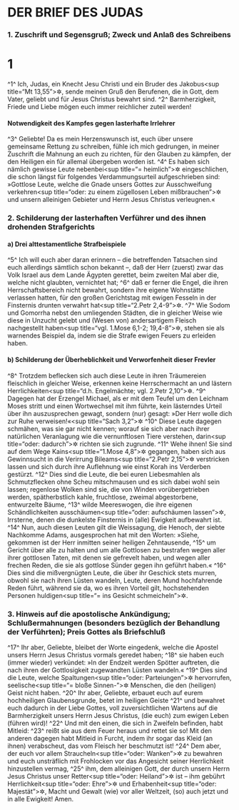 # DER BRIEF DES JUDAS

### 1. Zuschrift und Segensgruß; Zweck und Anlaß des Schreibens

# 1
^1^ Ich, Judas, ein Knecht Jesu Christi und ein Bruder des Jakobus<sup title=“Mt 13,55”>&#x2732;</sup>, sende meinen Gruß den Berufenen, die in Gott, dem Vater, geliebt und für Jesus Christus bewahrt sind.
^2^ Barmherzigkeit, Friede und Liebe mögen euch immer reichlicher zuteil werden!

#### Notwendigkeit des Kampfes gegen lasterhafte Irrlehrer

^3^ Geliebte! Da es mein Herzenswunsch ist, euch über unsere gemeinsame Rettung zu schreiben, fühle ich mich gedrungen, in meiner Zuschrift die Mahnung an euch zu richten, für den Glauben zu kämpfen, der den Heiligen ein für allemal übergeben worden ist.
^4^ Es haben sich nämlich gewisse Leute nebenbei<sup title=“= heimlich”>&#x2732;</sup> eingeschlichen, die schon längst für folgendes Verdammungsurteil aufgeschrieben sind: »Gottlose Leute, welche die Gnade unsers Gottes zur Ausschweifung verkehren<sup title=“oder: zu einem zügellosen Leben mißbrauchen”>&#x2732;</sup> und unsern alleinigen Gebieter und Herrn Jesus Christus verleugnen.«

### 2. Schilderung der lasterhaften Verführer und des ihnen drohenden Strafgerichts

#### a) Drei alttestamentliche Strafbeispiele

^5^ Ich will euch aber daran erinnern – die betreffenden Tatsachen sind euch allerdings sämtlich schon bekannt –, daß der Herr (zuerst) zwar das Volk Israel aus dem Lande Ägypten gerettet, beim zweiten Mal aber die, welche nicht glaubten, vernichtet hat;
^6^ daß er ferner die Engel, die ihren Herrschaftsbereich nicht bewahrt, sondern ihre eigene Wohnstätte verlassen hatten, für den großen Gerichtstag mit ewigen Fesseln in der Finsternis drunten verwahrt hat<sup title=“2.Petr 2,4-9”>&#x2732;</sup>.
^7^ Wie Sodom und Gomorrha nebst den umliegenden Städten, die in gleicher Weise wie diese in Unzucht gelebt und (Wesen von) andersartigem Fleisch nachgestellt haben<sup title=“vgl. 1.Mose 6,1-2; 19,4-8”>&#x2732;</sup>, stehen sie als warnendes Beispiel da, indem sie die Strafe ewigen Feuers zu erleiden haben.

#### b) Schilderung der Überheblichkeit und Verworfenheit dieser Frevler

^8^ Trotzdem beflecken sich auch diese Leute in ihren Träumereien fleischlich in gleicher Weise, erkennen keine Herrschermacht an und lästern Herrlichkeiten<sup title=“d.h. Engelmächte; vgl. 2.Petr 2,10”>&#x2732;</sup>.
^9^ Dagegen hat der Erzengel Michael, als er mit dem Teufel um den Leichnam Moses stritt und einen Wortwechsel mit ihm führte, kein lästerndes Urteil über ihn auszusprechen gewagt, sondern (nur) gesagt: »Der Herr wolle dich zur Ruhe verweisen!«<sup title=“Sach 3,2”>&#x2732;</sup>
^10^ Diese Leute dagegen schmähen, was sie gar nicht kennen; worauf sie sich aber nach ihrer natürlichen Veranlagung wie die vernunftlosen Tiere verstehen, darin<sup title=“oder: dadurch”>&#x2732;</sup> richten sie sich zugrunde.
^11^ Wehe ihnen! Sie sind auf dem Wege Kains<sup title=“1.Mose 4,8”>&#x2732;</sup> gegangen, haben sich aus Gewinnsucht in die Verirrung Bileams<sup title=“2.Petr 2,15”>&#x2732;</sup> verstricken lassen und sich durch ihre Auflehnung wie einst Korah ins Verderben gestürzt.
^12^ Dies sind die Leute, die bei euren Liebesmahlen als Schmutzflecken ohne Scheu mitschmausen und es sich dabei wohl sein lassen; regenlose Wolken sind sie, die von Winden vorübergetrieben werden, spätherbstlich kahle, fruchtlose, zweimal abgestorbene, entwurzelte Bäume,
^13^ wilde Meereswogen, die ihre eigenen Schändlichkeiten ausschäumen<sup title=“oder: aufschäumen lassen”>&#x2732;</sup>, Irrsterne, denen die dunkelste Finsternis in (alle) Ewigkeit aufbewahrt ist.
^14^ Nun, auch diesen Leuten gilt die Weissagung, die Henoch, der siebte Nachkomme Adams, ausgesprochen hat mit den Worten: »Siehe, gekommen ist der Herr inmitten seiner heiligen Zehntausende,
^15^ um Gericht über alle zu halten und um alle Gottlosen zu bestrafen wegen aller ihrer gottlosen Taten, mit denen sie gefrevelt haben, und wegen aller frechen Reden, die sie als gottlose Sünder gegen ihn geführt haben.«
^16^ Dies sind die mißvergnügten Leute, die über ihr Geschick stets murren, obwohl sie nach ihren Lüsten wandeln, Leute, deren Mund hochfahrende Reden führt, während sie da, wo es ihren Vorteil gilt, hochstehenden Personen huldigen<sup title=“= ins Gesicht schmeicheln”>&#x2732;</sup>.

### 3. Hinweis auf die apostolische Ankündigung; Schlußermahnungen (besonders bezüglich der Behandlung der Verführten); Preis Gottes als Briefschluß

^17^ Ihr aber, Geliebte, bleibet der Worte eingedenk, welche die Apostel unsers Herrn Jesus Christus vormals geredet haben;
^18^ sie haben euch (immer wieder) verkündet: »In der Endzeit werden Spötter auftreten, die nach ihren der Gottlosigkeit zugewandten Lüsten wandeln.«
^19^ Dies sind die Leute, welche Spaltungen<sup title=“oder: Parteiungen”>&#x2732;</sup> hervorrufen, seelische<sup title=“= bloße Sinnen-”>&#x2732;</sup> Menschen, die den (heiligen) Geist nicht haben.
^20^ Ihr aber, Geliebte, erbauet euch auf eurem hochheiligen Glaubensgrunde, betet im heiligen Geiste
^21^ und bewahret euch dadurch in der Liebe Gottes, voll zuversichtlichen Wartens auf die Barmherzigkeit unsers Herrn Jesus Christus, (die euch) zum ewigen Leben (führen wird)!
^22^ Und mit den einen, die sich in Zweifeln befinden, habt Mitleid:
^23^ reißt sie aus dem Feuer heraus und rettet sie so! Mit den anderen dagegen habt Mitleid in Furcht, indem ihr sogar das Kleid (an ihnen) verabscheut, das vom Fleisch her beschmutzt ist!
^24^ Dem aber, der euch vor allem Straucheln<sup title=“oder: Wanken”>&#x2732;</sup> zu bewahren und euch unsträflich mit Frohlocken vor das Angesicht seiner Herrlichkeit hinzustellen vermag,
^25^ ihm, dem alleinigen Gott, der durch unsern Herrn Jesus Christus unser Retter<sup title=“oder: Heiland”>&#x2732;</sup> ist – ihm gebührt Herrlichkeit<sup title=“oder: Ehre”>&#x2732;</sup> und Erhabenheit<sup title=“oder: Majestät”>&#x2732;</sup>, Macht und Gewalt (wie) vor aller Weltzeit, (so) auch jetzt und in alle Ewigkeit! Amen.